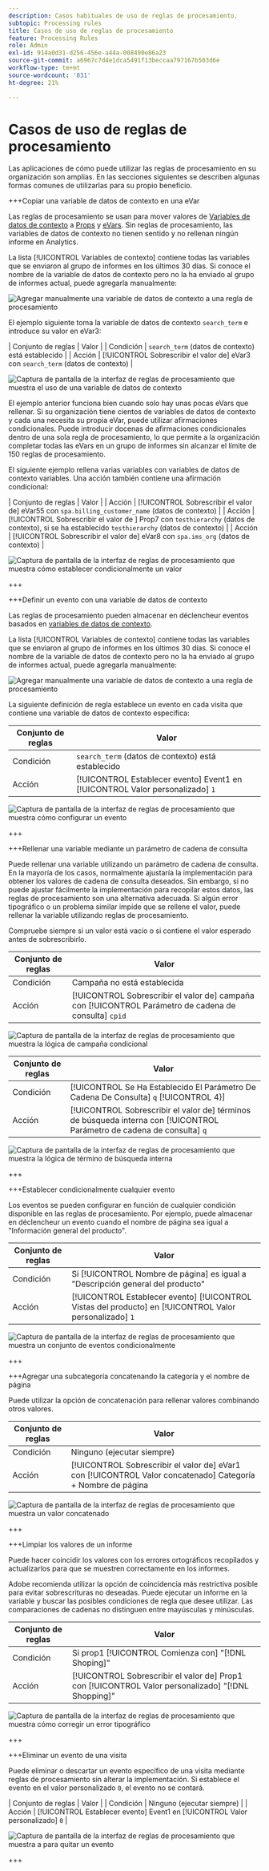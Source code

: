 ```yaml
---
description: Casos habituales de uso de reglas de procesamiento.
subtopic: Processing rules
title: Casos de uso de reglas de procesamiento
feature: Processing Rules
role: Admin
exl-id: 914a0d31-d256-456e-a44a-008490e86a23
source-git-commit: a6967c7d4e1dca5491f13beccaa797167b503d6e
workflow-type: tm+mt
source-wordcount: '831'
ht-degree: 21%

---
```


# Casos de uso de reglas de procesamiento

Las aplicaciones de cómo puede utilizar las reglas de procesamiento en su organización son amplias. En las secciones siguientes se describen algunas formas comunes de utilizarlas para su propio beneficio.

+++Copiar una variable de datos de contexto en una eVar

Las reglas de procesamiento se usan para mover valores de [Variables de datos de contexto](/help/implement/vars/page-vars/contextdata.md) a [Props](/help/components/dimensions/prop.md) y [eVars](/help/components/dimensions/evar.md). Sin reglas de procesamiento, las variables de datos de contexto no tienen sentido y no rellenan ningún informe en Analytics.

La lista [!UICONTROL Variables de contexto] contiene todas las variables que se enviaron al grupo de informes en los últimos 30 días. Si conoce el nombre de la variable de datos de contexto pero no la ha enviado al grupo de informes actual, puede agregarla manualmente:

![Agregar manualmente una variable de datos de contexto a una regla de procesamiento](assets/add-context-variable.png)

El ejemplo siguiente toma la variable de datos de contexto `search_term` e introduce su valor en eVar3:

| Conjunto de reglas | Valor |
| Condición | `search_term` (datos de contexto) está establecido |
| Acción | [!UICONTROL Sobrescribir el valor de] eVar3 con `search_term` (datos de contexto) |

![Captura de pantalla de la interfaz de reglas de procesamiento que muestra el uso de una variable de datos de contexto](assets/set-context-data.png)

El ejemplo anterior funciona bien cuando solo hay unas pocas eVars que rellenar. Si su organización tiene cientos de variables de datos de contexto y cada una necesita su propia eVar, puede utilizar afirmaciones condicionales. Puede introducir docenas de afirmaciones condicionales dentro de una sola regla de procesamiento, lo que permite a la organización completar todas las eVars en un grupo de informes sin alcanzar el límite de 150 reglas de procesamiento.

El siguiente ejemplo rellena varias variables con variables de datos de contexto variables. Una acción también contiene una afirmación condicional:

| Conjunto de reglas | Valor |
| Acción | [!UICONTROL Sobrescribir el valor de] eVar55 con `spa.billing_customer_name` (datos de contexto) |
| Acción | [!UICONTROL Sobrescribir el valor de &#x200B;] Prop7 con `testhierarchy` (datos de contexto), si se ha establecido `testhierarchy` (datos de contexto) |
| Acción | [!UICONTROL Sobrescribir el valor de] eVar8 con `spa.ims_org` (datos de contexto) |

![Captura de pantalla de la interfaz de reglas de procesamiento que muestra cómo establecer condicionalmente un valor](assets/add-conditional.png)

+++

+++Definir un evento con una variable de datos de contexto

Las reglas de procesamiento pueden almacenar en déclencheur eventos basados en [variables de datos de contexto](/help/implement/vars/page-vars/contextdata.md).

La lista [!UICONTROL Variables de contexto] contiene todas las variables que se enviaron al grupo de informes en los últimos 30 días. Si conoce el nombre de la variable de datos de contexto pero no la ha enviado al grupo de informes actual, puede agregarla manualmente:

![Agregar manualmente una variable de datos de contexto a una regla de procesamiento](assets/add-context-variable.png)

La siguiente definición de regla establece un evento en cada visita que contiene una variable de datos de contexto específica:

| Conjunto de reglas | Valor |
| --- | --- |
| Condición | `search_term` (datos de contexto) está establecido |
| Acción | [!UICONTROL Establecer evento] Event1 en [!UICONTROL Valor personalizado] `1` |

![Captura de pantalla de la interfaz de reglas de procesamiento que muestra cómo configurar un evento](assets/processing_rule_set_event.png)

+++

+++Rellenar una variable mediante un parámetro de cadena de consulta

Puede rellenar una variable utilizando un parámetro de cadena de consulta. En la mayoría de los casos, normalmente ajustaría la implementación para obtener los valores de cadena de consulta deseados. Sin embargo, si no puede ajustar fácilmente la implementación para recopilar estos datos, las reglas de procesamiento son una alternativa adecuada. Si algún error tipográfico o un problema similar impide que se rellene el valor, puede rellenar la variable utilizando reglas de procesamiento.

Compruebe siempre si un valor está vacío o si contiene el valor esperado antes de sobrescribirlo.

| Conjunto de reglas | Valor |
| --- | --- |
| Condición | Campaña no está establecida |
| Acción | [!UICONTROL Sobrescribir el valor de] campaña con [!UICONTROL Parámetro de cadena de consulta] `cpid` |

![Captura de pantalla de la interfaz de reglas de procesamiento que muestra la lógica de campaña condicional](assets/set-campaign-conditionally.png)

| Conjunto de reglas | Valor |
| --- | --- |
| Condición | [!UICONTROL Se Ha Establecido El Parámetro De Cadena De Consulta] `q` [!UICONTROL 4&rbrace;] |
| Acción | [!UICONTROL Sobrescribir el valor de] términos de búsqueda interna con [!UICONTROL Parámetro de cadena de consulta] `q` |

![Captura de pantalla de la interfaz de reglas de procesamiento que muestra la lógica de término de búsqueda interna](assets/populate-internal-search-terms.png)

+++

+++Establecer condicionalmente cualquier evento

Los eventos se pueden configurar en función de cualquier condición disponible en las reglas de procesamiento. Por ejemplo, puede almacenar en déclencheur un evento cuando el nombre de página sea igual a &quot;Información general del producto&quot;.

| Conjunto de reglas | Valor |
| --- | --- |
| Condición | Si [!UICONTROL Nombre de página] es igual a &quot;Descripción general del producto&quot; |
| Acción | [!UICONTROL Establecer evento] [!UICONTROL Vistas del producto] en [!UICONTROL Valor personalizado] `1` |

![Captura de pantalla de la interfaz de reglas de procesamiento que muestra un conjunto de eventos condicionalmente](assets/set-product-view-event.png)

+++

+++Agregar una subcategoría concatenando la categoría y el nombre de página

Puede utilizar la opción de concatenación para rellenar valores combinando otros valores.

| Conjunto de reglas | Valor |
| --- | --- |
| Condición | Ninguno (ejecutar siempre) |
| Acción | [!UICONTROL Sobrescribir el valor de] eVar1 con [!UICONTROL Valor concatenado] Categoría + Nombre de página |

![Captura de pantalla de la interfaz de reglas de procesamiento que muestra un valor concatenado](assets/add-subcategory-using-concat.png)

+++

+++Limpiar los valores de un informe

Puede hacer coincidir los valores con los errores ortográficos recopilados y actualizarlos para que se muestren correctamente en los informes.

Adobe recomienda utilizar la opción de coincidencia más restrictiva posible para evitar sobrescrituras no deseadas. Puede ejecutar un informe en la variable y buscar las posibles condiciones de regla que desee utilizar. Las comparaciones de cadenas no distinguen entre mayúsculas y minúsculas.

| Conjunto de reglas | Valor |
| --- | --- |
| Condición | Si prop1 [!UICONTROL Comienza con] &quot;[!DNL Shoping]&quot; |
| Acción | [!UICONTROL Sobrescribir el valor de] Prop1 con [!UICONTROL Valor personalizado] &quot;[!DNL Shopping]&quot; |

![Captura de pantalla de la interfaz de reglas de procesamiento que muestra cómo corregir un error tipográfico](assets/clean-up-values-in-report.png)

+++

+++Eliminar un evento de una visita

Puede eliminar o descartar un evento específico de una visita mediante reglas de procesamiento sin alterar la implementación. Si establece el evento en el valor personalizado `0`, el evento no se contará.

| Conjunto de reglas | Valor |
| Condición | Ninguno (ejecutar siempre) |
| Acción | [!UICONTROL Establecer evento] Event1 en [!UICONTROL Valor personalizado] `0` |

![Captura de pantalla de la interfaz de reglas de procesamiento que muestra a para quitar un evento](assets/remove_event.png)

+++
